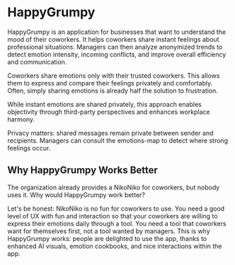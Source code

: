 # HappyGrumpy

HappyGrumpy is an application for businesses that want to understand the mood of their coworkers.
It helps coworkers share instant feelings about professional situations. Managers can then analyze anonymized trends to detect emotion intensity, incoming conflicts, and improve overall efficiency and communication.

Coworkers share emotions only with their trusted coworkers. This allows them to express and compare their feelings privately and comfortably. Often, simply sharing emotions is already half the solution to frustration.

While instant emotions are shared privately, this approach enables objectivity through third-party perspectives and enhances workplace harmony.

Privacy matters: shared messages remain private between sender and recipients. Managers can consult the emotions-map to detect where strong feelings occur.

## Why HappyGrumpy Works Better

The organization already provides a NikoNiko for coworkers, but nobody uses it. Why would HappyGrumpy work better?

Let's be honest: NikoNiko is no fun for coworkers to use. You need a good level of UX with fun and interaction so that your coworkers are willing to express their emotions daily through a tool. You need a tool that coworkers want for themselves first, not a tool wanted by managers. This is why HappyGrumpy works: people are delighted to use the app, thanks to enhanced AI visuals, emotion cookbooks, and nice interactions within the app.
